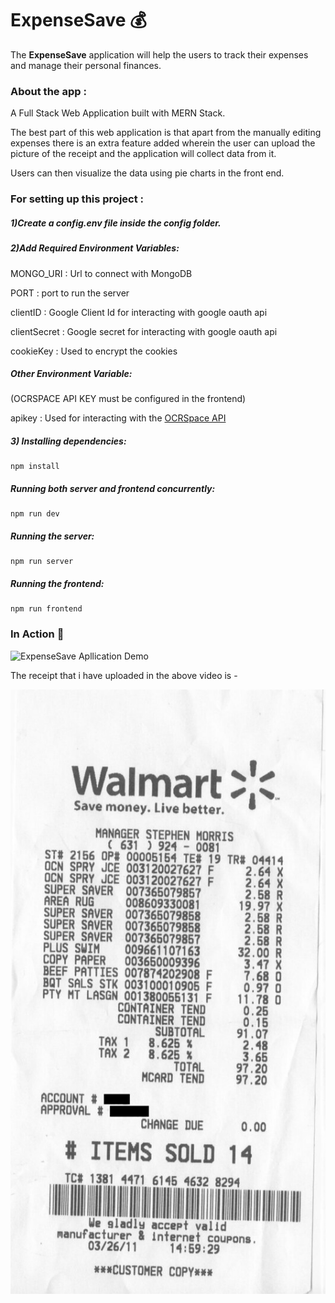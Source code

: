 # ExpenseSave 💰

The **ExpenseSave** application will help the users to track their expenses and manage their personal finances.

### About the app :
A Full Stack Web Application built with MERN Stack.

The best part of this web application is that apart from the manually editing expenses there is an extra feature added wherein the user can upload the picture
of the receipt and the application will collect data from it.

Users can then visualize the data using pie charts in the front end.

### For setting up this project :

##### 1)Create a _config.env_ file inside the config folder.

##### 2)Add Required Environment Variables:

  MONGO_URI : Url to connect with MongoDB

  PORT : port to run the server

  clientID : Google Client Id for interacting with google oauth api

  clientSecret : Google secret for interacting with google oauth api

  cookieKey : Used to encrypt the cookies
  
  ##### Other Environment Variable:
  
  (OCRSPACE API KEY must be configured in the frontend)
  
  apikey : Used for interacting with the [OCRSpace API](http://ocr.space/OCRAPI)

##### 3) Installing dependencies:
```
npm install
```
##### Running both server and frontend concurrently:
```
npm run dev
```
##### Running the server:
```
npm run server
```
##### Running the frontend:
```
npm run frontend
```

### In Action 🤩
![ExpenseSave Apllication Demo](Videos&Images/ExpenseSave(video).gif)


The receipt that i have uploaded in the above video is -

![Receipt_image](Videos&Images/paymentReceipt2.jpg)
